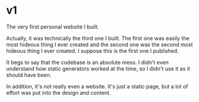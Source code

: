 # v1

The very first personal website I built. 

Actually, it was technically the third one I built. The first one was easily the most hideous thing I ever created and the second one was the second most hideous thing I ever created. I suppose this is the first one I published.

It begs to say that the codebase is an absolute mess. I didn't even understand how static generators worked at the time, so I didn't use it as it should have been.

In addition, it's not really even a website. It's just a static page, but a lot of effort was put into the design and content. 
